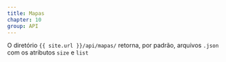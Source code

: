 ```yaml
---
title: Mapas
chapter: 10
group: API
---
```


O diretório `{{ site.url }}/api/mapas/` retorna, por padrão, arquivos `.json` com os atributos `size` e `list`